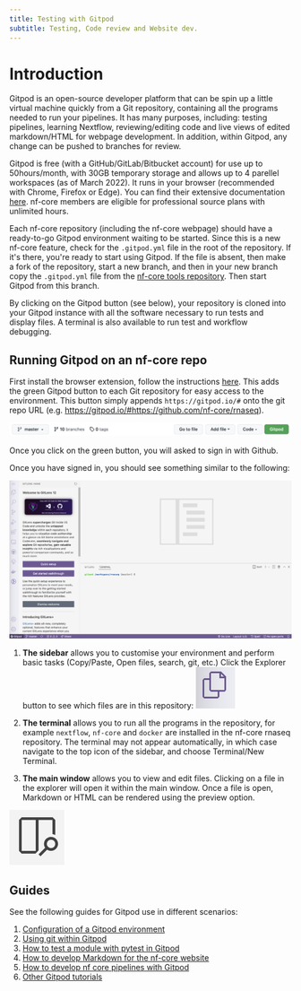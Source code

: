 ```yaml
---
title: Testing with Gitpod
subtitle: Testing, Code review and Website dev.
---
```


# Introduction

Gitpod is an open-source developer platform that can be spin up a little virtual machine quickly from a Git repository, containing all the programs needed to run your pipelines. It has many purposes, including: testing pipelines, learning Nextflow, reviewing/editing code and live views of edited markdown/HTML for webpage development. In addition, within Gitpod, any change can be pushed to branches for review.

Gitpod is free (with a GitHub/GitLab/Bitbucket account) for use up to 50hours/month, with 30GB temporary storage and allows up to 4 parellel workspaces (as of March 2022). It runs in your browser (recommended with Chrome, Firefox or Edge). You can find their extensive documentation [here](https://gitpod.io/). nf-core members are eligible for professional source plans with unlimited hours.

Each nf-core repository (including the nf-core webpage) should have a ready-to-go Gitpod environment waiting to be started. Since this is a new nf-core feature, check for the `.gitpod.yml` file in the root of the repository. If it's there, you're ready to start using Gitpod. If the file is absent, then make a fork of the repository, start a new branch, and then in your new branch copy the `.gitpod.yml` file from the [nf-core tools repository](https://github.com/nf-core/tools/blob/master/nf_core/pipeline-template/.gitpod.yml). Then start Gitpod from this branch.

By clicking on the Gitpod button (see below), your repository is cloned into your Gitpod instance with all the software necessary to run tests and display files. A terminal is also available to run test and workflow debugging.

## Running Gitpod on an nf-core repo

First install the browser extension, follow the instructions [here](https://www.gitpod.io/docs/browser-extension). This adds the green Gitpod button to each Git repository for easy access to the environment. This button simply appends `https://gitpod.io/#` onto the git repo URL (e.g. https://gitpod.io/#https://github.com/nf-core/rnaseq).

![PNG](/public_html/assets/markdown_assets/developers/gitpod/gitpodbutton.png)

Once you click on the green button, you will asked to sign in with Github.

Once you have signed in, you should see something similar to the following:

![PNG](/public_html/assets/markdown_assets/developers/gitpod/nf-core-gitpod.png)

1. **The sidebar** allows you to customise your environment and perform basic tasks (Copy/Paste, Open files, search, git, etc.) Click the Explorer button to see which files are in this repository:
   ![PNG](/public_html/assets/markdown_assets/developers/gitpod/explorer.png)

2. **The terminal** allows you to run all the programs in the repository, for example `nextflow`, `nf-core` and `docker` are installed in the nf-core rnaseq repository. The terminal may not appear automatically, in which case navigate to the top icon of the sidebar, and choose Terminal/New Terminal.

3. **The main window** allows you to view and edit files. Clicking on a file in the explorer will open it within the main window. Once a file is open, Markdown or HTML can be rendered using the preview option.

![PNG](/public_html/assets/markdown_assets/developers/gitpod/preview.png)

## Guides

See the following guides for Gitpod use in different scenarios:

1. [Configuration of a Gitpod environment](gitpod/config.md)
2. [Using git within Gitpod](gitpod/git_in_gitpod.md)
3. [How to test a module with pytest in Gitpod](gitpod/pytest.md)
4. [How to develop Markdown for the nf-core website](gitpod/webdev.md)
5. [How to develop nf core pipelines with Gitpod](gitpod/nf_core_repo.md)
6. [Other Gitpod tutorials](gitpod/other.md)
